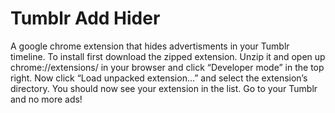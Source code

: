 # Tumblr Add Hider
A google chrome extension that hides advertisments in your Tumblr timeline.
To install first download the zipped extension. Unzip it and open up chrome://extensions/ in your browser and click “Developer mode” in the top right. Now click “Load unpacked extension…” and select the extension’s directory. You should now see your extension in the list. Go to your Tumblr and no more ads!